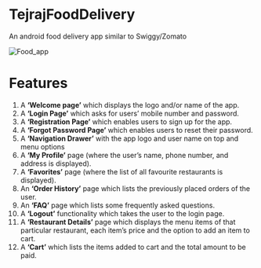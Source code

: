 # TejrajFoodDelivery
An android food delivery app similar to Swiggy/Zomato

![Food_app](https://user-images.githubusercontent.com/76424178/125562251-6662b089-f47d-49a5-a8c8-b585c5dcae2a.gif)

# Features

1. A **‘Welcome page’** which displays the logo and/or name of the app.
2. A **‘Login Page’** which asks for users’ mobile number and password.
3. A **‘Registration Page’** which enables users to sign up for the app.
4. A **‘Forgot Password Page’** which enables users to reset their password.
5. A **‘Navigation Drawer’** with the app logo and user name on top and menu options 
6. A **‘My Profile’** page (where the user’s name, phone number, and address is displayed).
7. A **‘Favorites’** page (where the list of all favourite restaurants is displayed).
8. An **‘Order History’** page which lists the previously placed orders of the user.
9. An **‘FAQ’** page which lists some frequently asked questions.
10. A **‘Logout’** functionality which takes the user to the login page.
11. A **‘Restaurant Details’** page which displays the menu items of that particular restaurant,
each item’s price and the option to add an item to cart.
12. A **‘Cart’** which lists the items added to cart and the total amount to be paid.
